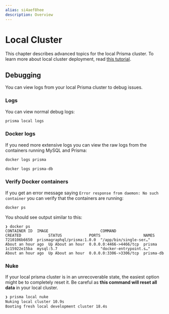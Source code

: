 ```yaml
---
alias: si4aef8hee
description: Overview
---
```


# Local Cluster

This chapter describes advanced topics for the local Prisma cluster. To learn more about local cluster deployment, read [this tutorial](!alias-meemaesh3k).

## Debugging

You can view logs from your local Prisma cluster to debug issues.

### Logs

You can view normal debug logs:

```sh
prisma local logs
```

### Docker logs

If you need more extensive logs you can view the raw logs from the containers running MySQL and Prisma:

```sh
docker logs prisma

docker logs prisma-db
```

### Verify Docker containers

If you get an error message saying `Error response from daemon: No such container` you can verify that the containers are running:

```sh
docker ps
```

You should see output similar to this:

```
❯ docker ps
CONTAINER ID  IMAGE                       COMMAND                 CREATED            STATUS            PORTS                   NAMES
7210106b6650  prismagraphql/prisma:1.0.0  "/app/bin/single-ser…"  About an hour ago  Up About an hour  0.0.0.0:4466->4466/tcp  prisma
1c15922e15ba  mysql:5.7                   "docker-entrypoint.s…"  About an hour ago  Up About an hour  0.0.0.0:3306->3306/tcp  prisma-db
```

### Nuke

If your local prisma cluster is in an unrecoverable state, the easiest option might be to completely reset it. Be careful as **this command will reset all data** in your local cluster.

```sh
❯ prisma local nuke
Nuking local cluster 10.9s
Booting fresh local development cluster 18.4s
```

